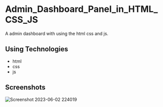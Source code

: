 # Admin_Dashboard_Panel_in_HTML_CSS_JS
A admin dashboard with using the html css and js.

## Using Technologies
- html
- css
- js

## Screenshots
![Screenshot 2023-06-02 224019](https://github.com/oshadaera68/Admin_Dashboard_Panel_in_HTML_CSS_JS/assets/90706926/ae143bf8-c987-4464-bf37-a703ce850477)
